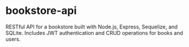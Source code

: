 # bookstore-api
RESTful API for a bookstore built with Node.js, Express, Sequelize, and SQLite. Includes JWT authentication and CRUD operations for books and users.
